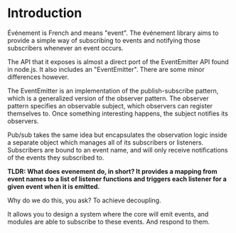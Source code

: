 # Introduction

Événement is French and means "event". The événement library aims to
provide a simple way of subscribing to events and notifying those subscribers
whenever an event occurs.

The API that it exposes is almost a direct port of the EventEmitter API found
in node.js. It also includes an "EventEmitter". There are some minor
differences however.

The EventEmitter is an implementation of the publish-subscribe pattern, which
is a generalized version of the observer pattern. The observer pattern
specifies an observable subject, which observers can register themselves to.
Once something interesting happens, the subject notifies its observers.

Pub/sub takes the same idea but encapsulates the observation logic inside a
separate object which manages all of its subscribers or listeners. Subscribers
are bound to an event name, and will only receive notifications of the events
they subscribed to.

**TLDR: What does evenement do, in short? It provides a mapping from event
names to a list of listener functions and triggers each listener for a given
event when it is emitted.**

Why do we do this, you ask? To achieve decoupling.

It allows you to design a system where the core will emit events, and modules
are able to subscribe to these events. And respond to them.
